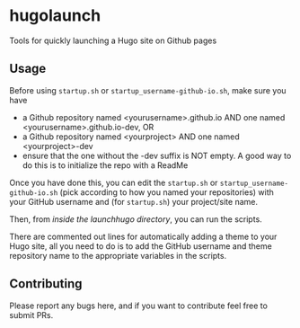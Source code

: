 # hugolaunch
Tools for quickly launching a Hugo site on Github pages

## Usage
Before using `startup.sh` or `startup_username-github-io.sh`, make sure you have
 - a Github repository named \<yourusername\>.github.io AND one named \<yourusername\>.github.io-dev, OR
 - a Github repository named \<yourproject\> AND one named \<yourproject\>-dev
 - ensure that the one without the -dev suffix is NOT empty. A good way to do this is to initialize the repo with a ReadMe

Once you have done this, you can edit the `startup.sh` or `startup_username-github-io.sh` (pick according to how you named your repositories) with your GitHub username and (for `startup.sh`) your project/site name.

Then, from _inside the launchhugo directory_, you can run the scripts.

There are commented out lines for automatically adding a theme to your Hugo site, all you need to do is to add the GitHub username and theme repository name to the appropriate variables in the scripts.


## Contributing
Please report any bugs here, and if you want to contribute feel free to submit PRs.
